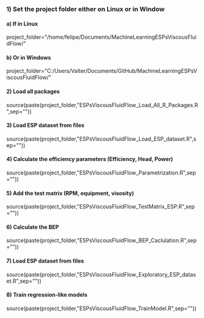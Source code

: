 ### 1) Set the project folder either on Linux or in Window
#### a) If in Linux 
project_folder="/home/felipe/Documents/MachineLearningESPsViscousFluidFlow/"

#### b) Or in Windows
project_folder="C:/Users/Valter/Documents/GitHub/MachineLearningESPsViscousFluidFlow/"

#### 2) Load all packages
source(paste(project_folder,"ESPsViscousFluidFlow_Load_All_R_Packages.R",sep=""))

#### 3) Load ESP dataset from files
source(paste(project_folder,"ESPsViscousFluidFlow_Load_ESP_dataset.R",sep=""))

#### 4) Calculate the efficiency parameters (Efficiency, Head, Power)
source(paste(project_folder,"ESPsViscousFluidFlow_Parametrization.R",sep=""))

#### 5) Add the test matrix (RPM, equipment, visosity)
source(paste(project_folder,"ESPsViscousFluidFlow_TestMatrix_ESP.R",sep=""))

#### 6) Calculate the BEP
source(paste(project_folder,"ESPsViscousFluidFlow_BEP_Caclulation.R",sep=""))

#### 7) Load ESP dataset from files
source(paste(project_folder,"ESPsViscousFluidFlow_Exploratory_ESP_dataset.R",sep=""))

#### 8) Train regression-like models
source(paste(project_folder,"ESPsViscousFluidFlow_TrainModel.R",sep=""))

